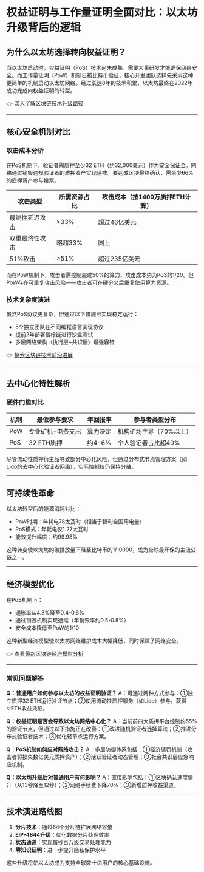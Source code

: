 # 权益证明与工作量证明全面对比：以太坊升级背后的逻辑

## 为什么以太坊选择转向权益证明？

当以太坊启动时，权益证明（PoS）技术尚未成熟，需要大量研发才能确保网络安全。而工作量证明（PoW）机制已被比特币验证，核心开发团队选择先采用这种更简单的机制启动以太坊网络。经过长达8年的技术积累，以太坊最终在2022年成功完成向权益证明的转型。

👉 [深入了解区块链技术升级路径](https://bit.ly/okx_welcome)

---

## 核心安全机制对比

### 攻击成本分析

在PoS机制下，验证者需质押至少32 ETH（约32,000美元）作为安全保证金。网络通过销毁违规验证者的质押资产实现惩戒。要达成区块最终确认，需至少66%的质押资产参与投票。

| 攻击类型        | 所需资源占比 | 攻击成本（按1400万质押ETH计算） |
|-----------------|-------------|------------------------------|
| 最终性延迟攻击   | >33%        | 超过46亿美元                   |
| 双重最终性攻击   | 略超33%     | 同上                          |
| 51%攻击         | >51%        | 超过235亿美元                  |

而在PoW机制下，攻击者需控制超过50%的算力，攻击成本约为PoS的1/20。但PoW存在可重复攻击风险——攻击者可在硬分叉后重复使用算力资源。

### 技术复杂度演进

虽然PoS协议更复杂，但通过以下措施已实现稳定运行：
- 5个独立团队在不同编程语言实现协议
- 提前2年部署信标链进行沙盒测试
- 多层网络架构（执行层+共识层）增强容错

👉 [探索区块链技术前沿进展](https://bit.ly/okx_welcome)

---

## 去中心化特性解析

### 硬件门槛对比

| 机制   | 最低参与要求       | 年回报率   | 参与者类型分布          |
|--------|--------------------|------------|--------------------------|
| PoW    | 专业矿机+电费支出 | 算力决定   | 机构矿场主导（70%以上）  |
| PoS    | 32 ETH质押         | 约4-6%     | 个人验证者占比超40%      |

尽管流动性质押衍生品导致部分中心化风险，但通过分布式节点管理方案（如Lido的去中心化验证者网络），实际控制权仍保持分散。

---

## 可持续性革命

以太坊转型后的能源消耗对比：
- PoW时期：年耗电78太瓦时（相当于智利全国用电量）
- PoS模式：年耗电仅1.27太瓦时
- 能效提升幅度：约99.98%

这种转变使以太坊的碳排放量下降至比特币的1/10000，成为全球最环保的主流公链之一。

---

## 经济模型优化

在PoS机制下：
- 通胀率从4.3%降至0.4-0.6%
- 通过销毁机制实现通缩（年销毁率约0.5-0.8%）
- 安全成本降低至PoW的1/10

这种新型经济模型使以太坊网络维护成本大幅降低，同时保障了网络安全。

👉 [查看最新区块链经济模型分析](https://bit.ly/okx_welcome)

---

### 常见问题解答

**Q：普通用户如何参与以太坊的权益证明验证？**
A：可通过两种方式参与：①独立质押32 ETH运行验证节点；②使用流动性质押服务（如Lido）参与，获得stETH收益凭证。

**Q：权益证明是否会导致以太坊网络中心化？**
A：当前前四大质押平台控制约55%的验证节点，但通过以下措施正在改善：①改进随机验证者选择算法；②推进分布式验证者技术；③优化轻节点运行方案。

**Q：PoS机制如何应对网络攻击？**
A：多层防御体系包括：①经济惩罚机制（攻击者将损失数亿美元质押资产）；②活跃验证者动态管理；③社会共识层应急响应机制。

**Q：以太坊升级后对普通用户有何影响？**
A：直接影响包括：①区块确认速度提升（从13秒降至12秒）；②网络手续费下降70%；③新增质押收益渠道。

---

## 技术演进路线图

1. **分片技术**：通过64个分片链扩展网络容量
2. **EIP-4844升级**：优化数据分片处理效率
3. **状态通道**：实现每秒百万级交易处理能力
4. **零知识证明**：进一步提升隐私保护水平

这些升级将使以太坊成为支持全球数十亿用户的核心基础设施。